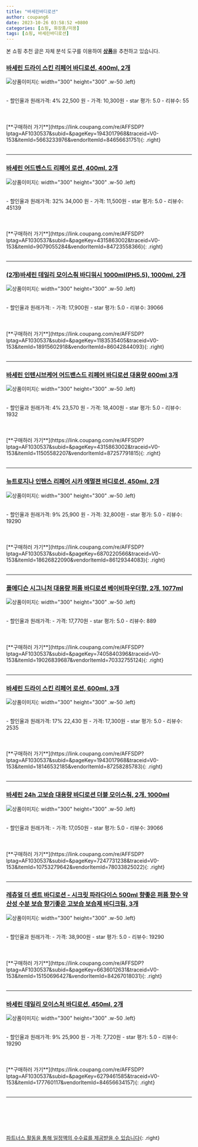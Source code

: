 ```yaml
---
title: "바세린바디로션"
author: coupang6
date: 2023-10-26 03:58:52 +0800
categories: [쇼핑, 화장품/미용]
tags: [쇼핑, 바세린바디로션]
---
```


본 쇼핑 추천 글은 자체 분석 도구를 이용하여 [**상품**](https://link.coupang.com/a/bao1ui)을 추천하고 있습니다.

### [바세린 드라이 스킨 리페어 바디로션, 400ml, 2개](https://link.coupang.com/re/AFFSDP?lptag=AF1030537&subid=&pageKey=1943017968&traceid=V0-153&itemId=5663233976&vendorItemId=84656631751)

![상품이미지](https://thumbnail8.coupangcdn.com/thumbnails/remote/230x230ex/image/retail/images/7980814729742189-7785bfd8-cc5f-4e23-9ed6-e8e60aaf3cb4.jpg){: width="300" height="300" .w-50 .left}


<br>
- 할인율과 원래가격: 4%  22,500   원
- 가격: 10,300원
- star 평가: 5.0
- 리뷰수: 55
<br>
<br>
<br>
<br>
[**구매하러 가기**](https://link.coupang.com/re/AFFSDP?lptag=AF1030537&subid=&pageKey=1943017968&traceid=V0-153&itemId=5663233976&vendorItemId=84656631751){: .right}
<br>
<br>

---

### [바세린 어드벤스드 리페어 로션, 400ml, 2개](https://link.coupang.com/re/AFFSDP?lptag=AF1030537&subid=&pageKey=4315863002&traceid=V0-153&itemId=9079055284&vendorItemId=84723558366)

![상품이미지](https://thumbnail10.coupangcdn.com/thumbnails/remote/230x230ex/image/retail/images/7869654108710551-0c34a771-ebec-41df-a1e0-a0536c91b259.crdownload){: width="300" height="300" .w-50 .left}


<br>
- 할인율과 원래가격: 32%  34,000   원
- 가격: 11,500원
- star 평가: 5.0
- 리뷰수: 45139
<br>
<br>
<br>
<br>
[**구매하러 가기**](https://link.coupang.com/re/AFFSDP?lptag=AF1030537&subid=&pageKey=4315863002&traceid=V0-153&itemId=9079055284&vendorItemId=84723558366){: .right}
<br>
<br>

---

### [(2개)바세린 데일리 모이스춰 바디워시 1000ml(PH5.5), 1000ml, 2개](https://link.coupang.com/re/AFFSDP?lptag=AF1030537&subid=&pageKey=1183535405&traceid=V0-153&itemId=18915602918&vendorItemId=86042844093)

![상품이미지](https://thumbnail9.coupangcdn.com/thumbnails/remote/230x230ex/image/vendor_inventory/03fb/d8293f1dccd6d9da2bcbdfe3b876559fa306c050716ddee2301b6bbb7790.jpg){: width="300" height="300" .w-50 .left}


<br>
- 할인율과 원래가격: 
- 가격: 17,900원
- star 평가: 5.0
- 리뷰수: 39066
<br>
<br>
<br>
<br>
[**구매하러 가기**](https://link.coupang.com/re/AFFSDP?lptag=AF1030537&subid=&pageKey=1183535405&traceid=V0-153&itemId=18915602918&vendorItemId=86042844093){: .right}
<br>
<br>

---

### [바세린 인텐시브케어 어드밴스드 리페어 바디로션 대용량 600ml 3개](https://link.coupang.com/re/AFFSDP?lptag=AF1030537&subid=&pageKey=4315863002&traceid=V0-153&itemId=11505582207&vendorItemId=87257791815)

![상품이미지](https://thumbnail6.coupangcdn.com/thumbnails/remote/230x230ex/image/vendor_inventory/1e62/cd97cb3973fae147c74770f9be90924abd6d1d9b2f789c85d22bde4d2ae8.jpg){: width="300" height="300" .w-50 .left}


<br>
- 할인율과 원래가격: 4%  23,570   원
- 가격: 18,400원
- star 평가: 5.0
- 리뷰수: 1932
<br>
<br>
<br>
<br>
[**구매하러 가기**](https://link.coupang.com/re/AFFSDP?lptag=AF1030537&subid=&pageKey=4315863002&traceid=V0-153&itemId=11505582207&vendorItemId=87257791815){: .right}
<br>
<br>

---

### [뉴트로지나 인텐스 리페어 시카 에멀젼 바디로션, 450ml, 2개](https://link.coupang.com/re/AFFSDP?lptag=AF1030537&subid=&pageKey=6870220566&traceid=V0-153&itemId=18626822090&vendorItemId=86129344083)

![상품이미지](https://thumbnail8.coupangcdn.com/thumbnails/remote/230x230ex/image/vendor_inventory/8209/74dded981ed3c2100bdc3db450faf9df39894ede4c52495134f9dfca5b65.jpg){: width="300" height="300" .w-50 .left}


<br>
- 할인율과 원래가격: 9%  25,900   원
- 가격: 32,800원
- star 평가: 5.0
- 리뷰수: 19290
<br>
<br>
<br>
<br>
[**구매하러 가기**](https://link.coupang.com/re/AFFSDP?lptag=AF1030537&subid=&pageKey=6870220566&traceid=V0-153&itemId=18626822090&vendorItemId=86129344083){: .right}
<br>
<br>

---

### [폴메디슨 시그니처 대용량 퍼퓸 바디로션 베이비파우더향, 2개, 1077ml](https://link.coupang.com/re/AFFSDP?lptag=AF1030537&subid=&pageKey=7405840396&traceid=V0-153&itemId=19026839687&vendorItemId=70332755124)

![상품이미지](https://thumbnail7.coupangcdn.com/thumbnails/remote/230x230ex/image/retail/images/665330535449461-a39f92d3-2842-426e-9d45-91c8a9ed1a19.jpg){: width="300" height="300" .w-50 .left}


<br>
- 할인율과 원래가격: 
- 가격: 17,770원
- star 평가: 5.0
- 리뷰수: 889
<br>
<br>
<br>
<br>
[**구매하러 가기**](https://link.coupang.com/re/AFFSDP?lptag=AF1030537&subid=&pageKey=7405840396&traceid=V0-153&itemId=19026839687&vendorItemId=70332755124){: .right}
<br>
<br>

---

### [바세린 드라이 스킨 리페어 로션, 600ml, 3개](https://link.coupang.com/re/AFFSDP?lptag=AF1030537&subid=&pageKey=1943017968&traceid=V0-153&itemId=18146532185&vendorItemId=87258285783)

![상품이미지](https://thumbnail6.coupangcdn.com/thumbnails/remote/230x230ex/image/vendor_inventory/56ee/1a70ef8149443ac98747db6de8416072c9589dd6cebd7dc23aee245a4b88.png){: width="300" height="300" .w-50 .left}


<br>
- 할인율과 원래가격: 17%  22,430   원
- 가격: 17,300원
- star 평가: 5.0
- 리뷰수: 2535
<br>
<br>
<br>
<br>
[**구매하러 가기**](https://link.coupang.com/re/AFFSDP?lptag=AF1030537&subid=&pageKey=1943017968&traceid=V0-153&itemId=18146532185&vendorItemId=87258285783){: .right}
<br>
<br>

---

### [바세린 24h 고보습 대용량 바디로션 더블 모이스춰, 2개, 1000ml](https://link.coupang.com/re/AFFSDP?lptag=AF1030537&subid=&pageKey=7247731238&traceid=V0-153&itemId=10753279642&vendorItemId=78033825022)

![상품이미지](https://thumbnail7.coupangcdn.com/thumbnails/remote/230x230ex/image/retail/images/1401994161572277-3cfb881f-dbb0-425d-83e0-f284f8349f2e.jpg){: width="300" height="300" .w-50 .left}


<br>
- 할인율과 원래가격: 
- 가격: 17,050원
- star 평가: 5.0
- 리뷰수: 39066
<br>
<br>
<br>
<br>
[**구매하러 가기**](https://link.coupang.com/re/AFFSDP?lptag=AF1030537&subid=&pageKey=7247731238&traceid=V0-153&itemId=10753279642&vendorItemId=78033825022){: .right}
<br>
<br>

---

### [레츄얼 더 센트 바디로션 - 시크릿 파라다이스 500ml 향좋은 퍼퓸 향수 약산성 수분 보습 향기좋은 고보습 보습제 바디크림, 3개](https://link.coupang.com/re/AFFSDP?lptag=AF1030537&subid=&pageKey=6636012631&traceid=V0-153&itemId=15150696427&vendorItemId=84267018031)

![상품이미지](https://thumbnail9.coupangcdn.com/thumbnails/remote/230x230ex/image/vendor_inventory/0e9b/46646e6d7fa8da44adabfb093057e241c1101b1de8d1d886013475aeeb2d.png){: width="300" height="300" .w-50 .left}


<br>
- 할인율과 원래가격: 
- 가격: 38,900원
- star 평가: 5.0
- 리뷰수: 19290
<br>
<br>
<br>
<br>
[**구매하러 가기**](https://link.coupang.com/re/AFFSDP?lptag=AF1030537&subid=&pageKey=6636012631&traceid=V0-153&itemId=15150696427&vendorItemId=84267018031){: .right}
<br>
<br>

---

### [바세린 데일리 모이스처 바디로션, 450ml, 2개](https://link.coupang.com/re/AFFSDP?lptag=AF1030537&subid=&pageKey=6279461585&traceid=V0-153&itemId=177760117&vendorItemId=84656634157)

![상품이미지](https://thumbnail6.coupangcdn.com/thumbnails/remote/230x230ex/image/retail/images/7983067982163893-cb4969e0-03f5-432d-aced-5ace8d5d7f9e.jpg){: width="300" height="300" .w-50 .left}


<br>
- 할인율과 원래가격: 9%  25,900   원
- 가격: 7,720원
- star 평가: 5.0
- 리뷰수: 19290
<br>
<br>
<br>
<br>
[**구매하러 가기**](https://link.coupang.com/re/AFFSDP?lptag=AF1030537&subid=&pageKey=6279461585&traceid=V0-153&itemId=177760117&vendorItemId=84656634157){: .right}
<br>
<br>

---
<br><br><br><br><br> [파트너스 활동을 통해 일정액의 수수료를 제공받을 수 있습니다](https://link.coupang.com/a/bao1ui){: .right}